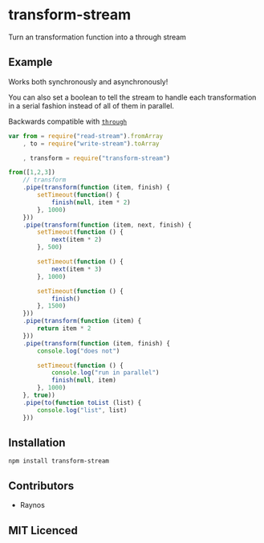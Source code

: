 # transform-stream

Turn an transformation function into a through stream

## Example

Works both synchronously and asynchronously!

You can also set a boolean to tell the stream to handle each
    transformation in a serial fashion instead of all of them
    in parallel.

Backwards compatible with [`through`][1]

``` js
var from = require("read-stream").fromArray
    , to = require("write-stream").toArray

    , transform = require("transform-stream")

from([1,2,3])
    // transform
    .pipe(transform(function (item, finish) {
        setTimeout(function() {
            finish(null, item * 2)
        }, 1000)
    }))
    .pipe(transform(function (item, next, finish) {
        setTimeout(function () {
            next(item * 2)
        }, 500)

        setTimeout(function () {
            next(item * 3)
        }, 1000)

        setTimeout(function () {
            finish()
        }, 1500)
    }))
    .pipe(transform(function (item) {
        return item * 2
    }))
    .pipe(transform(function (item, finish) {
        console.log("does not")

        setTimeout(function () {
            console.log("run in parallel")
            finish(null, item)
        }, 1000)
    }, true))
    .pipe(to(function toList (list) {
        console.log("list", list)
    }))

```

## Installation

`npm install transform-stream`

## Contributors

 - Raynos

## MIT Licenced

  [1]: https://github.com/dominictarr/through
